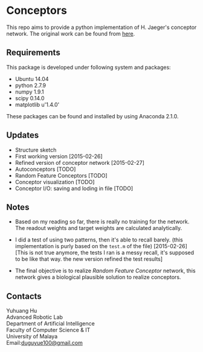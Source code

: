 # Conceptors

This repo aims to provide a python implementation of H. Jaeger's conceptor network. The original work can be found from [here](http://minds.jacobs-university.de/conceptors).

## Requirements

This package is developed under following system and packages:

+ Ubuntu 14.04
+ python 2.7.9
+ numpy 1.9.1
+ scipy 0.14.0
+ matplotlib u'1.4.0'

These packages can be found and installed by using Anaconda 2.1.0.

## Updates

+ Structure sketch
+ First working version [2015-02-26]
+ Refined version of conceptor network [2015-02-27]
+ Autoconceptors [TODO]
+ Random Feature Conceptors [TODO]
+ Conceptor visualization [TODO]
+ Conceptor I/O: saving and loding in file [TODO]

## Notes

+ Based on my reading so far, there is really no training for the network. The readout weights and target weights are calculated analytically.

+ I did a test of using two patterns, then it's able to recall barely. (this implementation is purly based on the `test.m` of the file) [2015-02-26] [This is not true anymore, the tests I ran is a messy recall, it's supposed to be like that way. the new version refined the test results]

+ The final objective is to realize _Random Feature Conceptor_ network, this network gives a biological plausible solution to realize conceptors.

## Contacts
Yuhuang Hu  
Advanced Robotic Lab  
Department of Artificial Intelligence  
Faculty of Computer Science & IT  
University of Malaya  
Email:duguyue100@gmail.com